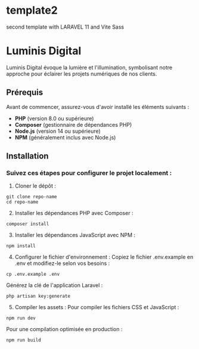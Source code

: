 # template2
second template with LARAVEL 11 and Vite Sass

# Luminis Digital

Luminis Digital évoque la lumière et l'illumination, symbolisant notre approche pour éclairer les projets numériques de nos clients.

## Prérequis

Avant de commencer, assurez-vous d'avoir installé les éléments suivants :

- **PHP** (version 8.0 ou supérieure)
- **Composer** (gestionnaire de dépendances PHP)
- **Node.js** (version 14 ou supérieure)
- **NPM** (généralement inclus avec Node.js)

## Installation

### Suivez ces étapes pour configurer le projet localement :

1. Cloner le dépôt :
```
git clone repo-name
cd repo-name
```

2. Installer les dépendances PHP avec Composer :
```
composer install
```

3. Installer les dépendances JavaScript avec NPM :
```
npm install
```

4. Configurer le fichier d'environnement :
Copiez le fichier .env.example en .env et modifiez-le selon vos besoins :
```
cp .env.example .env
```

Générez la clé de l'application Laravel :
```
php artisan key:generate
```

5. Compiler les assets :
Pour compiler les fichiers CSS et JavaScript :
```
npm run dev
```

Pour une compilation optimisée en production :
```
npm run build
```